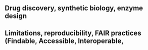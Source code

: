 ## Drug discovery, synthetic biology, enzyme design
## Limitations, reproducibility, FAIR practices (Findable, Accessible, Interoperable, 
